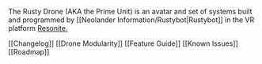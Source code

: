 The Rusty Drone (AKA the Prime Unit) is an avatar and set of systems built and programmed by [[Neolander Information/Rustybot|Rustybot]] in the VR platform [Resonite.](https://resonite.com/)

[[Changelog]]
[[Drone Modularity]]
[[Feature Guide]]
[[Known Issues]]
[[Roadmap]]